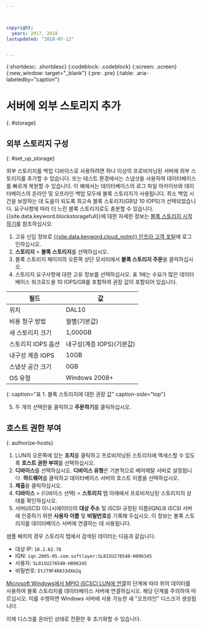 ```yaml
---



copyright:
  years: 2017, 2018
lastupdated: "2018-07-12"


---
```


{:shortdesc: .shortdesc}
{:codeblock: .codeblock}
{:screen: .screen}
{:new_window: target="_blank"}
{:pre: .pre}
{:table: .aria-labeledby="caption"}

# 서버에 외부 스토리지 추가
{: #storage}

## 외부 스토리지 구성
{: #set_up_storage}

외부 스토리지를 백업 디바이스로 사용하려면 하나 이상의 프로비저닝된 서버에 외부 스토리지를 추가할 수 있습니다. 또는 테스트 환경에서는 스냅샷을 사용하여 데이터베이스를 빠르게 복원할 수 있습니다. 이 예에서는 데이터베이스의 로그 파일 아카이브와 데이터베이스의 온라인 및 오프라인 백업 모두에 블록 스토리지가 사용됩니다. 최소 백업 시간을 보장하는 데 도움이 되도록 최고속 블록 스토리지(GB당 10 IOPS)가 선택되었습니다. 요구사항에 따라 더 느린 블록 스토리지로도 충분할 수 있습니다. {{site.data.keyword.blockstoragefull}}에 대한 자세한 정보는 [블록 스토리지 시작하기](https://console.bluemix.net/docs/infrastructure/BlockStorage/index.html#getting-started-with-block-storage)를 참조하십시오.

1. 고유 신임 정보로 [{{site.data.keyword.cloud_notm}} 인프라 고객 포털](https://control.softlayer.com/)에 로그인하십시오.
2. **스토리지** > **블록 스토리지**를 선택하십시오.
3. 블록 스토리지 페이지의 오른쪽 상단 모서리에서 **블록 스토리지 주문**을 클릭하십시오.
4. 스토리지 요구사항에 대한 고유 정보를 선택하십시오. 표 1에는 수요가 많은 데이터베이스 워크로드용 10 IOPS/GB를 포함하여 권장 값이 포함되어 있습니다. 

|필드               |값                                        |
| -------------------------------- | ------------------------------------------------- |
|위치                          |DAL10                                             |
|비용 청구 방법                    |월별(기본값)                                 |
|새 스토리지 크기                  |1,000GB                                           |
|스토리지 IOPS 옵션                |내구성(계층 IOPS)(기본값)                                    |
|내구성 계층 IOPS             | 10GB                                             |
|스냅샷 공간 크기                  |0GB                                              |
|OS 유형                           | Windows 2008+                                     |
{: caption="표 1. 블록 스토리지에 대한 권장 값" caption-side="top"}

5. 두 개의 선택란을 클릭하고 **주문하기**를 클릭하십시오. 

## 호스트 권한 부여
{: authorize-hosts}

1. LUN의 오른쪽에 있는 **조치**를 클릭하고 프로비저닝된 스토리지에 액세스할 수 있도록 **호스트 권한 부여**를 선택하십시오.
2. **디바이스**를 선택하십시오. **디바이스 유형**은 기본적으로 베어메탈 서버로 설정됩니다. **하드웨어**를 클릭하고 데이터베이스 서버의 호스트 이름을 선택하십시오.
3. **제출**을 클릭하십시오.
4. **디바이스** > (디바이스 선택) > **스토리지** 탭 아래에서 프로비저닝된 스토리지의 상태를 확인하십시오.
5. 서버(iSCSI 이니시에이터)의 **대상 주소** 및 iSCSI 규정된 이름(IQN)과 iSCSI 서버에 인증하기 위한 **사용자 이름** 및 **비밀번호**를 기록해 두십시오. 이 정보는 블록 스토리지를 데이터베이스 서버에 연결하는 데 사용됩니다.

샘플 배치의 경우 스토리지 탭에서 검색된 데이터는 다음과 같습니다.
   * 대상 IP: `10.2.62.78`
   * IQN: `iqn.2005-05.com.softlayer:SL01SU276540-H896345`
   * 사용자: `SL01SU276540-H896345`
   * 비밀번호: `EtJ79F4RA33dXm2q`

[Microsoft Windows에서 MPIO iSCSCI LUN에 연결](https://console.bluemix.net/docs/infrastructure/BlockStorage/accessing-block-storage-windows.html#connecting-to-mpio-iscsi-luns-on-microsoft-windows)의 단계에 따라 위의 데이터를 사용하여 블록 스토리지를 데이터베이스 서버에 연결하십시오. 해당 단계를 주의하여 따르십시오. 이를 수행하면 Windows 서버에 사용 가능한 새 "오프라인" 디스크가 생성됩니다. 

이제 디스크를 온라인 상태로 전환한 후 초기화할 수 있습니다. 
